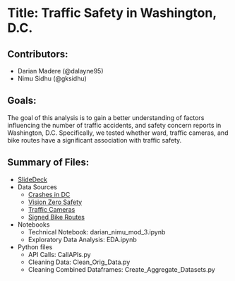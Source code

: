 # Title: Traffic Safety in Washington, D.C.

## Contributors:
- Darian Madere (@dalayne95) 
- Nimu Sidhu (@gksidhu)

## Goals:
The goal of this analysis is to gain a better understanding of factors influencing the number of traffic accidents, and safety concern reports in Washington, D.C. Specifically, we tested whether ward, traffic cameras, and bike routes have a significant association with traffic safety.

## Summary of Files: 
- [SlideDeck](https://docs.google.com/presentation/d/1qSg4Fq_m1HTXrvyCTvU4qbk6bxT8BXK9W7q8cISMkuQ/edit?usp=sharing)
- Data Sources
  - [Crashes in DC](https://opendata.dc.gov/datasets/crashes-in-dc/data)
  - [Vision Zero Safety](https://opendata.dc.gov/datasets/vision-zero-safety/)
  - [Traffic Cameras](https://opendata.dc.gov/datasets/traffic-camera)
  - [Signed Bike Routes](https://opendata.dc.gov/datasets/signed-bike-routes/data)
- Notebooks 
  - Technical Notebook: darian_nimu_mod_3.ipynb
  - Exploratory Data Analysis: EDA.ipynb
- Python files 
  - API Calls: CallAPIs.py
  - Cleaning Data: Clean_Orig_Data.py
  - Cleaning Combined Dataframes: Create_Aggregate_Datasets.py
